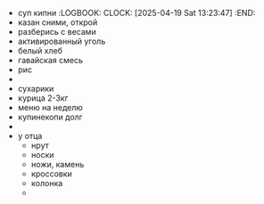 - суп кипни
  :LOGBOOK:
  CLOCK: [2025-04-19 Sat 13:23:47]
  :END:
- казан сними, открой
- разберись с весами
- активированный уголь
- белый хлеб
- гавайская смесь
- рис
-
- сухарики
- курица 2-3кг
- меню на неделю
- купинекопи долг
-
- у отца
	- нрут
	- носки
	- ножи, камень
	- кроссовки
	- колонка
	-